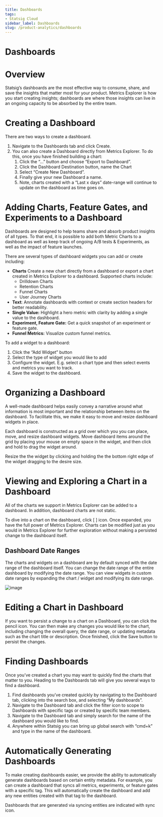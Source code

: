 ```yaml
---
title: Dashboards
tags:
- Statsig Cloud 
sidebar_label: Dashboards
slug: /product-analytics/dashboards
---
```


# Dashboards

# Overview

Statsig’s dashboards are the most effective way to consume, share, and save the insights that matter most for your product. Metrics Explorer is how you start creating insights; dashboards are where those insights can live in an ongoing capacity to be absorbed by the entire team. 

# Creating a Dashboard

There are two ways to create a dashboard. 

1. Navigate to the Dashboards tab and click Create. 
2. You can also create a Dashboard directly from Metrics Explorer. To do this, once you have finished building a chart:
    1. Click the “…” button and choose “Export to Dashboard”. 
    2. Click the Dashboard Destination button, name the Chart 
    3. Select “Create New Dashboard”. 
    4. Finally give your new Dashboard a name. 
    5. Note, charts created with a “Last x days” date-range will continue to update on the dashboard as time goes on. 

# Adding Charts, Feature Gates, and Experiments to a Dashboard

Dashboards are designed to help teams share and absorb product insights of all types. To that end, it is possible to add both Metric Charts to a dashboard as well as keep track of ongoing A/B tests & Experiments, as well as the impact of feature launches. 

There are several types of dashboard widgets you can add or create including: 

- **Charts** Create a new chart directly from a dashboard or export a chart created in Metrics Explorer to a dashboard. Supported charts include:
  - Drilldown Charts
  - Retention Charts
  - Funnel Charts
  - User Journey Charts
- **Text**: Annotate dashboards with context or create section headers for better readability.
- **Single Value:** Highlight a hero metric with clarity by adding a single value to the dashboard.
- **Experiment, Feature Gate:** Get a quick snapshot of an experiment or feature gate.
- **Funnel Metrics:**  Visualize custom funnel metrics.

To add a widget to a dashboard: 

1. Click the “Add Widget” button
2. Select the type of widget you would like to add
3. Configure the widget. E.g. select a chart type and then select events and metrics you want to track. 
4. Save the widget to the dashboard. 

# Organizing a Dashboard

A well-made dashboard helps easily convey a narrative around what information is most important and the relationship between items on the dashboard. To facilitate this, we make it easy to move and resize dashboard widgets in place. 

Each dashboard is constructed as a grid over which you you can place, move, and resize dashboard widgets. Move dashboard items around the grid by placing your mouse on empty space in the widget, and then click and hold to drag the widget around. 

Resize the the widget by clicking and holding the the bottom right edge of the widget dragging to the desire size. 

# Viewing and Exploring a Chart in a Dashboard

All of the charts we support in Metrics Explorer can be added to a dashboard. In addition, dashboard charts are not static. 

To dive into a chart on the dashboard, click [ ] icon.  Once expanded, you have the full power of Metrics Explorer. Charts can be modified just as you would in Metrics Explorer for further exploration without making a persisted change to the dashboard itself. 

## Dashboard Date Ranges

The charts and widgets on a dashboard are by default synced with the date range of the dashboard itself. You can change the date range of the entire dashboard by modifying the date range. You can view widgets in custom date ranges by expanding the chart / widget and modifying its date range. 

![image](https://github.com/statsig-io/docs/assets/3464964/32fbd71d-ac30-45f4-895b-321edf5824d2)


# Editing a Chart in Dashboard

If you want to persist a change to a chart on a Dashboard, you can click the pencil icon. You can then make any changes you would like to the chart, including changing the overall query, the date range, or updating metadata such as the chart title or description. Once finished, click the Save button to persist the changes. 

# Finding Dashboards

Once you’ve created a chart you may want to quickly find the charts that matter to you. Heading to the Dashboards tab will give you several ways to find a dashboard. 

1. Find dashboards you’ve created quickly by navigating to the Dashboard tab, clicking into the search box, and selecting “My dashboards”. 
2. Navigate to the Dashboard tab and click the filter icon to scope to Dashboards with specific tags or created by specific team members. 
3. Navigate to the Dashboard tab and simply search for the name of the dashboard you would like to find. 
4. Anywhere within Statsig you can bring up global search with “cmd+k” and type in the name of the dashboard. 

# Automatically Generating Dashboards

To make creating dashboards easier, we provide the ability to automatically generate dashboards based on certain entity metadata. For example, you can create a dashboard that syncs all metrics, experiments, or feature gates with a specific tag. This will automatically create the dashboard and add any new entities created with that tag to the dashboard. 

Dashboards that are generated via syncing entities are indicated with sync icon.
